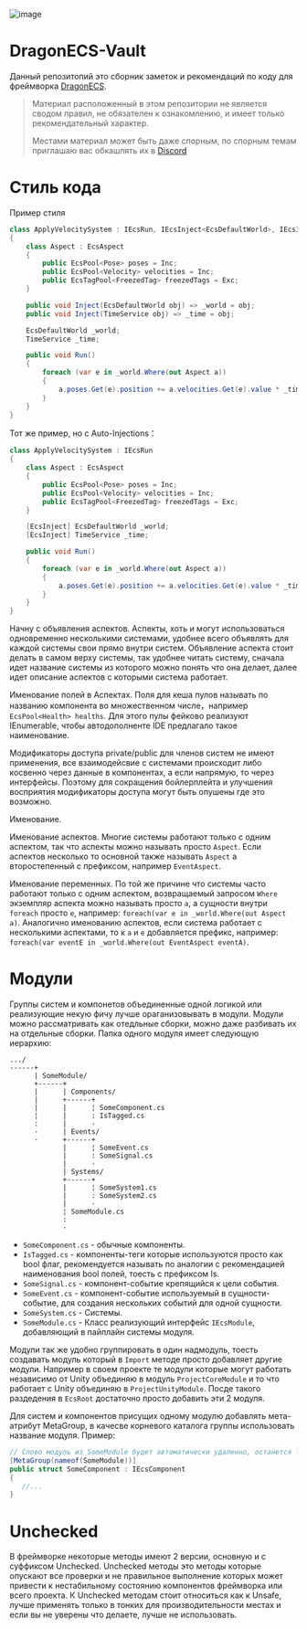 ![image](https://github.com/DCFApixels/DragonECS-Vault/assets/99481254/3b6af524-0430-48e8-836b-7950783892b9)

# DragonECS-Vault
Данный репозитопий это сборник заметок и рекомендаций по коду для фреймворка [DragonECS](https://github.com/DCFApixels/DragonECS). 
> Материал расположенный в этом репозитории не является сводом правил, не обязателен к ознакомлению, и имеет только рекомендательный характер.
> 
> Местами материал может быть даже спорным, по спорным темам приглашаю вас обкашлять их в [Discord](https://discord.com/invite/kqmJjExuCf)

# Стиль кода

Пример стиля
```csharp
class ApplyVelocitySystem : IEcsRun, IEcsInject<EcsDefaultWorld>, IEcsInject<TimeService>
{
    class Aspect : EcsAspect
    {
        public EcsPool<Pose> poses = Inc;
        public EcsPool<Velocity> velocities = Inc;
        public EcsTagPool<FreezedTag> freezedTags = Exc;
    }

    public void Inject(EcsDefaultWorld obj) => _world = obj;
    public void Inject(TimeService obj) => _time = obj;

    EcsDefaultWorld _world;
    TimeService _time;

    public void Run()
    {
        foreach (var e in _world.Where(out Aspect a))
        {
            a.poses.Get(e).position += a.velocities.Get(e).value * _time.DeltaTime;
        }
    }
}
```
Тот же пример, но с Auto-Injections：
```csharp
class ApplyVelocitySystem : IEcsRun
{
    class Aspect : EcsAspect
    {
        public EcsPool<Pose> poses = Inc;
        public EcsPool<Velocity> velocities = Inc;
        public EcsTagPool<FreezedTag> freezedTags = Exc;
    }

    [EcsInject] EcsDefaultWorld _world;
    [EcsInject] TimeService _time;

    public void Run()
    {
        foreach (var e in _world.Where(out Aspect a))
        {
            a.poses.Get(e).position += a.velocities.Get(e).value * _time.DeltaTime;
        }
    }
}
```


Начну с объявления аспектов. Аспекты, хоть и могут использоваться одновременно несколькими системами, удобнее всего объявлять для каждой системы свои прямо внутри систем. Объявление аспекта стоит делать в самом верху системы, так удобнее читать систему, сначала идет название системы из которого можно понять что она делает, далее идет описание аспектов с которыми система работает.

Именование полей в Аспектах. Поля для кеша пулов называть по названию компонента во множественном числе，например `EcsPool<Health> healths`. Для этого пулы фейково реализуют IEnumerable<T>, чтобы автодополненте IDE предлагало такое наименование.

Модификаторы доступа private/public для членов систем не имеют применения, все взаимодейсвие с системами происходит либо косвенно через данные в компонентах, а если напрямую, то через интерфейсы. Поэтому для сокращения бойлерплейта и улучшения восприятия модификаторы доступа могут быть опушены где это возможно.

Именование. 

Именование аспектов. Многие системы работают только с одним аспектом, так что аспекты можно называть просто `Aspect`. Если аспектов несколько то основной также называть `Aspect` а второстепенный с префиксом, например `EventAspect`. 

Именование переменных. По той же причине что системы часто работают только с одним аспектом, возвращаемый запросом `Where` экземпляр аспекта можно называть просто `a`, а сущности внутри `foreach` просто `e`, например: `foreach(var e in _world.Where(out Aspect a)`. Аналогично именованию аспектов, если система работает с несколькими аспектами, то к `a` и `e` добавляется префикс, например: `foreach(var eventE in _world.Where(out EventAspect eventA)`.

# Модули
Группы систем и компонетов объединенные одной логикой или реализующие некую фичу лучше ораганизовывать в модули. Модули можно рассматривать как  отедльные сборки, можно даже разбивать их на отдельные сборки.
Папка одного модуля имеет следующую иерархию:
```
.../
------+
      | SomeModule/
      +------+
      |      | Components/
      |      +------+
      |      |      ¦ SomeComponent.cs
      ¦      |      : IsTagged.cs
      :      |      ·
      ·      | Events/
      ·      +------+
             |      ¦ SomeEvent.cs
             |      : SomeSignal.cs
             |      ·
             | Systems/
             +------+
             |      ¦ SomeSystem1.cs
             |      : SomeSystem2.cs
             |      · 
             ¦ SomeModule.cs
             :
             ·
```
+ `SomeComponent.cs` - обычные компоненты.
+ `IsTagged.cs` - компоненты-теги которые используются просто как bool флаг, рекомендуется называть по аналогии с рекомендацией наименования bool полей, тоесть с префиксом Is.
+ `SomeSignal.cs` - компонент-событие крепящийся к цели события.
+ `SomeEvent.cs` - компонент-событие используемый в сущности-событие, для создания нескольких событий для одной сущности.
+ `SomeSystem.cs` - Системы.
+ `SomeModule.cs` - Класс реализующий интерфейс `IEcsModule`, добавляющий в пайплайн системы модуля.

Модули так же удобно группировать в один надмодуль, тоесть создавать модуль который в `Import` методе просто добавляет другие модули. Например в своем проекте те модули которые могут работать независимо от Unity объединяю в модуль `ProjectCoreModule` и то что работает с Unity объединяю в `ProjectUnityModule`. Посде такого раздедения в `EcsRoot` достаточно просто добавить эти 2 модуля.

Для систем и компонентов присущих одному модулю добавлять мета-атрибут MetaGroup, в качесве корневого каталога группы использовать название модуля. Пример:
```c#
// Слово модуль из SomeModule будет автоматически удаленно, останется только Some
[MetaGroup(nameof(SomeModule))]
public struct SomeComponent : IEcsComponent
{
   //...
}
```

# Unchecked
В фреймворке некоторые методы имеют 2 версии, основную и с суффиксом Unchecked. Unchecked методы это методы которые опускают все проверки и не правильное выполнение которых может привести к нестабильному состоянию компонентов фреймворка или всего проекта. К Unchecked методам стоит относиться как к Unsafe, лучше применять только в тонких для производительности местах и если вы не уверены что делаете, лучше не использовать.
